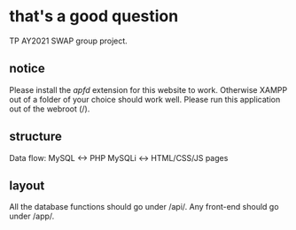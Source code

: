 # that's a good question
TP AY2021 SWAP group project.

## notice
Please install the *apfd* extension for this website to work. Otherwise XAMPP out of a folder of your choice should work well. Please run this application out of the webroot (/).

## structure
Data flow:
MySQL <-> PHP MySQLi <-> HTML/CSS/JS pages

## layout
All the database functions should go under /api/. Any front-end should go under /app/.
